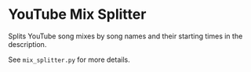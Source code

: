 # YouTube Mix Splitter

Splits YouTube song mixes by song names and their starting times in the description.

See `mix_splitter.py` for more details.
